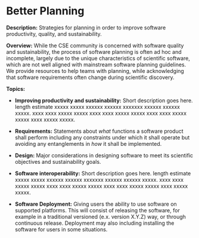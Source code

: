 # Better Planning

**Description:**  Strategies for planning in order to improve software productivity, quality, and sustainability.  

**Overview:** While the CSE community is concerned with software quality and sustainability, the process of software planning is often ad hoc and incomplete, largely due to the unique characteristics of scientific software, which are not well aligned with mainstream software planning guidelines.  We provide resources to help teams with planning, while acknowledging that software requirements often change during scientific discovery.  

**Topics:**

- **Improving productivity and sustainability:**
Short description goes here. length estimate xxxxx xxxxx xxxxxx xxxxxx xxxxxxx xxxxxx xxxxxx xxxxx. xxxx xxxx xxxxx xxxxx xxxx xxxx xxxxx xxxxx xxxx xxxx xxxxx xxxxx xxxx xxxxx xxxxx.

<!---
    - [What Is Productivity?](Topics/WhatIsProductivity.md)
    - [What Is Sustainability?](Topics/WhatIsSustainability.md)
--->

- **Requirements:**
Statements about *what* functions a software product shall perform including any constraints under which it shall operate but avoiding any entanglements in *how* it shall be implemented.

<!---
    - [What Are CSE Software Requirements?](Topics/WhatAreCseSwRequirements.md)
--->

- **Design:**
Major considerations in designing software to meet its scientific objectives and sustainability goals.

<!---
    - [What Is CSE Software Design?](Topics/WhatIsCseSwDesign.md)
--->

- **Software interoperability:**
Short description goes here. length estimate xxxxx xxxxx xxxxxx xxxxxx xxxxxxx xxxxxx xxxxxx xxxxx. xxxx xxxx xxxxx xxxxx xxxx xxxx xxxxx xxxxx xxxx xxxx xxxxx xxxxx xxxx xxxxx xxxxx.

<!---
     - [What Are Interoperable Software Libraries?](../CuratedContent/WhatAreInteoperableSwLibraries.md)
--->

<!---
Category order: 1
--->

- **Software Deployment:**
Giving users the ability to use software on supported platforms. This will consist of releasing the software, for example in a traditional versioned (e.x. version X.Y.Z) way, or through continuous release. Deployment may also including installing the software for users in some situations.

<!---
    - [What Is CSE Software Deployment?](Topics/WhatIsCseSwDeployment.md)
--->

